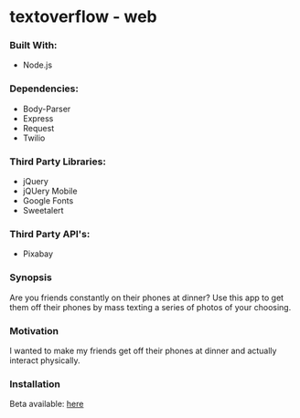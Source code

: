 # textoverflow - web

### Built With:

- Node.js


### Dependencies:

- Body-Parser
- Express
- Request
- Twilio

### Third Party Libraries:

- jQuery
- jQUery Mobile
- Google Fonts
- Sweetalert

### Third Party API's:

- Pixabay


### Synopsis

Are you friends constantly on their phones at dinner? Use this app to get them off their phones by mass texting a series of photos of your choosing.


### Motivation

I wanted to make my friends get off their phones at dinner and actually interact physically.


### Installation

Beta available: [here](http://textoverflow.herokuapp.com/)
